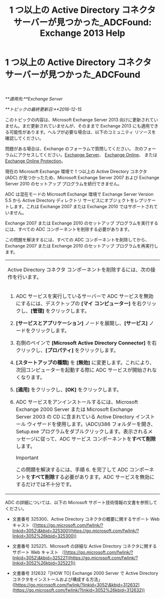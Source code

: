 ﻿---
title: '1 つ以上の Active Directory コネクタ サーバーが見つかった_ADCFound: Exchange 2013 Help'
TOCTitle: 1 つ以上の Active Directory コネクタ サーバーが見つかった_ADCFound
ms:assetid: a874f51f-09a2-4a76-9695-d61fb1ee6c1c
ms:mtpsurl: https://technet.microsoft.com/ja-jp/library/ms.exch.setupreadiness.adcfound(v=EXCHG.150)
ms:contentKeyID: 48269889
ms.date: 04/24/2018
mtps_version: v=EXCHG.150
ms.translationtype: HT
---

# 1 つ以上の Active Directory コネクタ サーバーが見つかった\_ADCFound

 

_**適用先:**Exchange Server_

_**トピックの最終更新日:**2016-12-15_

このトピックの内容は、Microsoft Exchange Server 2013 向けに更新されていません。まだ更新されていませんが、そのままで Exchange 2013 にも適用できる可能性があります。ヘルプが必要な場合は、以下のコミュニティ リソースを確認してください。

問題がある場合は、Exchange のフォーラムで質問してください。 次のフォーラムにアクセスしてください。[Exchange Server](https://go.microsoft.com/fwlink/p/?linkid=60612)、 [Exchange Online](https://go.microsoft.com/fwlink/p/?linkid=267542)、 または [Exchange Online Protection](https://go.microsoft.com/fwlink/p/?linkid=285351)。

現在の Microsoft Exchange 環境で 1 つ以上の Active Directory コネクタ (ADC) が見つかったため、Microsoft Exchange Server 2007 および Exchange Server 2010 のセットアップ プログラムを続行できません。

ADC は混在モードの Microsoft Exchange 環境で Exchange Server Version 5.5 から Active Directory ディレクトリ サービスにオブジェクトをレプリケートします。これは Exchange 2007 または Exchange 2010 ではサポートされていません。

Exchange 2007 または Exchange 2010 のセットアップ プログラムを実行するには、すべての ADC コンポーネントを削除する必要があります。

この問題を解決するには、すべての ADC コンポーネントを削除してから、Exchange 2007 または Exchange 2010 のセットアップ プログラムを再実行します。


<table>
<colgroup>
<col style="width: 100%" />
</colgroup>
<tbody>
<tr class="odd">
<td><p>Active Directory コネクタ コンポーネントを削除するには、次の操作を行います。</p></td>
</tr>
<tr class="even">
<td><ol>
<li><p>ADC サービスを実行しているサーバーで ADC サービスを無効にするには、デスクトップの <strong>[マイ コンピューター]</strong> を右クリックし、<strong>[管理]</strong> をクリックします。</p></li>
<li><p><strong>[サービスとアプリケーション]</strong> ノードを展開し、<strong>[サービス]</strong> ノードをクリックします。</p></li>
<li><p>右側のペインで <strong>[Microsoft Active Directory Connector]</strong> を右クリックし、<strong>[プロパティ]</strong> をクリックします。</p></li>
<li><p><strong>[スタートアップの種類]</strong> を <strong>[無効]</strong> に変更します。これにより、次回コンピューターを起動する際に ADC サービスが開始されなくなります。</p></li>
<li><p><strong>[適用]</strong> をクリックし、<strong>[OK]</strong> をクリックします。</p></li>
<li><p>ADC サービスをアンインストールするには、Microsoft Exchange 2000 Server または Microsoft Exchange Server 2003 の CD に含まれている Active Directory インストール ウィザードを使用します。\ADC\I386 フォルダーを開き、Setup.exe プログラムをダブルクリックします。表示されるメッセージに従って、ADC サービス コンポーネントを<strong>すべて削除</strong>します。</p>

> [!IMPORTANT]
> この問題を解決するには、手順 6. を完了して ADC コンポーネントを<STRONG>すべて削除</STRONG>する必要があります。ADC サービスを無効にするだけでは不十分です。


</li>
</ol></td>
</tr>
</tbody>
</table>


ADC の詳細については、以下の Microsoft サポート技術情報の文書を参照してください。

  - 文書番号 325300、Active Directory コネクタの概要に関するサポート Web キャスト（[https://go.microsoft.com/fwlink/?linkid=3052\&kbid=325300](https://go.microsoft.com/fwlink/?linkid=3052%26kbid=325300))

  - 文書番号 325221、Microsoft の詳細な Active Directory コネクタに関するサポート Web キャスト （[https://go.microsoft.com/fwlink/?linkid=3052\&kbid=325221](https://go.microsoft.com/fwlink/?linkid=3052%26kbid=325221))

  - 文書番号 312632「\[HOW TO\] Exchange 2000 Server で Active Directory コネクタをインストールおよび構成する方法」([https://go.microsoft.com/fwlink/?linkid=3052\&kbid=312632](https://go.microsoft.com/fwlink/?linkid=3052%26kbid=312632))

